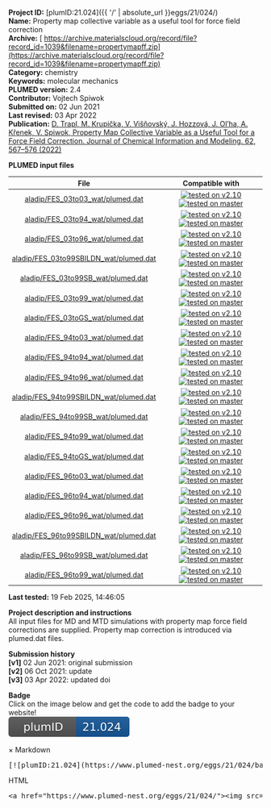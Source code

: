 **Project ID:** [plumID:21.024]({{ '/' | absolute_url }}eggs/21/024/)  
**Name:**  Property map collective variable as a useful tool for force field correction  
**Archive:** [ https://archive.materialscloud.org/record/file?record_id=1039&filename=propertymapff.zip](https://archive.materialscloud.org/record/file?record_id=1039&filename=propertymapff.zip)  
**Category:**  chemistry  
**Keywords:**  molecular mechanics  
**PLUMED version:**  2.4  
**Contributor:**  Vojtech Spiwok  
**Submitted on:** 02 Jun 2021  
**Last revised:** 03 Apr 2022  
**Publication:** [D. Trapl, M. Krupička, V. Višňovský, J. Hozzová, J. Ol’ha, A. Křenek, V. Spiwok, Property Map Collective Variable as a Useful Tool for a Force Field Correction. Journal of Chemical Information and Modeling. 62, 567–576 (2022)](http://dx.doi.org/10.1021/acs.jcim.1c00651)  
  
**PLUMED input files**  
  
| File     | Compatible with |  
|:--------:|:--------:|  
| [aladip/FES_03to03_wat/plumed.dat](./data/aladip/FES_03to03_wat/plumed.dat.md) |  [![tested on v2.10](https://img.shields.io/badge/v2.10-passing-green.svg)](data/aladip/FES_03to03_wat/plumed.dat.plumed.stderr) [![tested on master](https://img.shields.io/badge/master-passing-green.svg)](data/aladip/FES_03to03_wat/plumed.dat.plumed_master.stderr) |  
| [aladip/FES_03to94_wat/plumed.dat](./data/aladip/FES_03to94_wat/plumed.dat.md) |  [![tested on v2.10](https://img.shields.io/badge/v2.10-passing-green.svg)](data/aladip/FES_03to94_wat/plumed.dat.plumed.stderr) [![tested on master](https://img.shields.io/badge/master-passing-green.svg)](data/aladip/FES_03to94_wat/plumed.dat.plumed_master.stderr) |  
| [aladip/FES_03to96_wat/plumed.dat](./data/aladip/FES_03to96_wat/plumed.dat.md) |  [![tested on v2.10](https://img.shields.io/badge/v2.10-passing-green.svg)](data/aladip/FES_03to96_wat/plumed.dat.plumed.stderr) [![tested on master](https://img.shields.io/badge/master-passing-green.svg)](data/aladip/FES_03to96_wat/plumed.dat.plumed_master.stderr) |  
| [aladip/FES_03to99SBILDN_wat/plumed.dat](./data/aladip/FES_03to99SBILDN_wat/plumed.dat.md) |  [![tested on v2.10](https://img.shields.io/badge/v2.10-passing-green.svg)](data/aladip/FES_03to99SBILDN_wat/plumed.dat.plumed.stderr) [![tested on master](https://img.shields.io/badge/master-passing-green.svg)](data/aladip/FES_03to99SBILDN_wat/plumed.dat.plumed_master.stderr) |  
| [aladip/FES_03to99SB_wat/plumed.dat](./data/aladip/FES_03to99SB_wat/plumed.dat.md) |  [![tested on v2.10](https://img.shields.io/badge/v2.10-passing-green.svg)](data/aladip/FES_03to99SB_wat/plumed.dat.plumed.stderr) [![tested on master](https://img.shields.io/badge/master-passing-green.svg)](data/aladip/FES_03to99SB_wat/plumed.dat.plumed_master.stderr) |  
| [aladip/FES_03to99_wat/plumed.dat](./data/aladip/FES_03to99_wat/plumed.dat.md) |  [![tested on v2.10](https://img.shields.io/badge/v2.10-passing-green.svg)](data/aladip/FES_03to99_wat/plumed.dat.plumed.stderr) [![tested on master](https://img.shields.io/badge/master-passing-green.svg)](data/aladip/FES_03to99_wat/plumed.dat.plumed_master.stderr) |  
| [aladip/FES_03toGS_wat/plumed.dat](./data/aladip/FES_03toGS_wat/plumed.dat.md) |  [![tested on v2.10](https://img.shields.io/badge/v2.10-passing-green.svg)](data/aladip/FES_03toGS_wat/plumed.dat.plumed.stderr) [![tested on master](https://img.shields.io/badge/master-passing-green.svg)](data/aladip/FES_03toGS_wat/plumed.dat.plumed_master.stderr) |  
| [aladip/FES_94to03_wat/plumed.dat](./data/aladip/FES_94to03_wat/plumed.dat.md) |  [![tested on v2.10](https://img.shields.io/badge/v2.10-passing-green.svg)](data/aladip/FES_94to03_wat/plumed.dat.plumed.stderr) [![tested on master](https://img.shields.io/badge/master-passing-green.svg)](data/aladip/FES_94to03_wat/plumed.dat.plumed_master.stderr) |  
| [aladip/FES_94to94_wat/plumed.dat](./data/aladip/FES_94to94_wat/plumed.dat.md) |  [![tested on v2.10](https://img.shields.io/badge/v2.10-passing-green.svg)](data/aladip/FES_94to94_wat/plumed.dat.plumed.stderr) [![tested on master](https://img.shields.io/badge/master-passing-green.svg)](data/aladip/FES_94to94_wat/plumed.dat.plumed_master.stderr) |  
| [aladip/FES_94to96_wat/plumed.dat](./data/aladip/FES_94to96_wat/plumed.dat.md) |  [![tested on v2.10](https://img.shields.io/badge/v2.10-passing-green.svg)](data/aladip/FES_94to96_wat/plumed.dat.plumed.stderr) [![tested on master](https://img.shields.io/badge/master-passing-green.svg)](data/aladip/FES_94to96_wat/plumed.dat.plumed_master.stderr) |  
| [aladip/FES_94to99SBILDN_wat/plumed.dat](./data/aladip/FES_94to99SBILDN_wat/plumed.dat.md) |  [![tested on v2.10](https://img.shields.io/badge/v2.10-passing-green.svg)](data/aladip/FES_94to99SBILDN_wat/plumed.dat.plumed.stderr) [![tested on master](https://img.shields.io/badge/master-passing-green.svg)](data/aladip/FES_94to99SBILDN_wat/plumed.dat.plumed_master.stderr) |  
| [aladip/FES_94to99SB_wat/plumed.dat](./data/aladip/FES_94to99SB_wat/plumed.dat.md) |  [![tested on v2.10](https://img.shields.io/badge/v2.10-passing-green.svg)](data/aladip/FES_94to99SB_wat/plumed.dat.plumed.stderr) [![tested on master](https://img.shields.io/badge/master-passing-green.svg)](data/aladip/FES_94to99SB_wat/plumed.dat.plumed_master.stderr) |  
| [aladip/FES_94to99_wat/plumed.dat](./data/aladip/FES_94to99_wat/plumed.dat.md) |  [![tested on v2.10](https://img.shields.io/badge/v2.10-passing-green.svg)](data/aladip/FES_94to99_wat/plumed.dat.plumed.stderr) [![tested on master](https://img.shields.io/badge/master-passing-green.svg)](data/aladip/FES_94to99_wat/plumed.dat.plumed_master.stderr) |  
| [aladip/FES_94toGS_wat/plumed.dat](./data/aladip/FES_94toGS_wat/plumed.dat.md) |  [![tested on v2.10](https://img.shields.io/badge/v2.10-passing-green.svg)](data/aladip/FES_94toGS_wat/plumed.dat.plumed.stderr) [![tested on master](https://img.shields.io/badge/master-passing-green.svg)](data/aladip/FES_94toGS_wat/plumed.dat.plumed_master.stderr) |  
| [aladip/FES_96to03_wat/plumed.dat](./data/aladip/FES_96to03_wat/plumed.dat.md) |  [![tested on v2.10](https://img.shields.io/badge/v2.10-passing-green.svg)](data/aladip/FES_96to03_wat/plumed.dat.plumed.stderr) [![tested on master](https://img.shields.io/badge/master-passing-green.svg)](data/aladip/FES_96to03_wat/plumed.dat.plumed_master.stderr) |  
| [aladip/FES_96to94_wat/plumed.dat](./data/aladip/FES_96to94_wat/plumed.dat.md) |  [![tested on v2.10](https://img.shields.io/badge/v2.10-passing-green.svg)](data/aladip/FES_96to94_wat/plumed.dat.plumed.stderr) [![tested on master](https://img.shields.io/badge/master-passing-green.svg)](data/aladip/FES_96to94_wat/plumed.dat.plumed_master.stderr) |  
| [aladip/FES_96to96_wat/plumed.dat](./data/aladip/FES_96to96_wat/plumed.dat.md) |  [![tested on v2.10](https://img.shields.io/badge/v2.10-passing-green.svg)](data/aladip/FES_96to96_wat/plumed.dat.plumed.stderr) [![tested on master](https://img.shields.io/badge/master-passing-green.svg)](data/aladip/FES_96to96_wat/plumed.dat.plumed_master.stderr) |  
| [aladip/FES_96to99SBILDN_wat/plumed.dat](./data/aladip/FES_96to99SBILDN_wat/plumed.dat.md) |  [![tested on v2.10](https://img.shields.io/badge/v2.10-passing-green.svg)](data/aladip/FES_96to99SBILDN_wat/plumed.dat.plumed.stderr) [![tested on master](https://img.shields.io/badge/master-passing-green.svg)](data/aladip/FES_96to99SBILDN_wat/plumed.dat.plumed_master.stderr) |  
| [aladip/FES_96to99SB_wat/plumed.dat](./data/aladip/FES_96to99SB_wat/plumed.dat.md) |  [![tested on v2.10](https://img.shields.io/badge/v2.10-passing-green.svg)](data/aladip/FES_96to99SB_wat/plumed.dat.plumed.stderr) [![tested on master](https://img.shields.io/badge/master-passing-green.svg)](data/aladip/FES_96to99SB_wat/plumed.dat.plumed_master.stderr) |  
| [aladip/FES_96to99_wat/plumed.dat](./data/aladip/FES_96to99_wat/plumed.dat.md) |  [![tested on v2.10](https://img.shields.io/badge/v2.10-passing-green.svg)](data/aladip/FES_96to99_wat/plumed.dat.plumed.stderr) [![tested on master](https://img.shields.io/badge/master-passing-green.svg)](data/aladip/FES_96to99_wat/plumed.dat.plumed_master.stderr) |  
  
**Last tested:**  19 Feb 2025, 14:46:05
  
**Project description and instructions**  
All input files for MD and MTD simulations with property map force field corrections are supplied. Property map correction is introduced via plumed.dat files. 

  
**Submission history**  
**[v1]** 02 Jun 2021: original submission  
**[v2]** 06 Oct 2021: update  
**[v3]** 03 Apr 2022: updated doi  
  
**Badge**  
Click on the image below and get the code to add the badge to your website!  
<img src="./badge.svg" alt="plumeDnest:21.024" id="myBtn" class="badge">
<div id="myModal" class="modal">
  <div class="modal-content">
    <span class="close">&times;</span>
    Markdown<pre>[![plumID:21.024](https://www.plumed-nest.org/eggs/21/024/badge.svg)](https://www.plumed-nest.org/eggs/21/024/)</pre>
    HTML<pre>&lt;a href="https://www.plumed-nest.org/eggs/21/024/"&gt;&lt;img src="https://www.plumed-nest.org/eggs/21/024/badge.svg" alt="plumID:21.024"&gt;&lt;/a&gt;</pre>
  </div>
</div>
